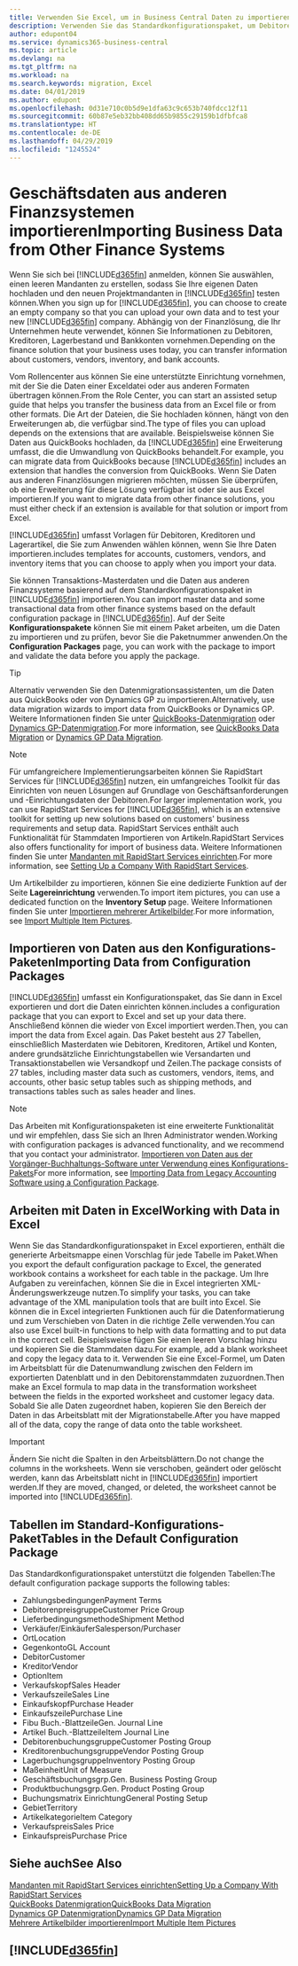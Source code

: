 ```yaml
---
title: Verwenden Sie Excel, um in Business Central Daten zu importieren | Microsoft Docs
description: Verwenden Sie das Standardkonfigurationspaket, um Debitorendaten in Excel hinzuzufügen und Daten nach Business Central zu importieren.
author: edupont04
ms.service: dynamics365-business-central
ms.topic: article
ms.devlang: na
ms.tgt_pltfrm: na
ms.workload: na
ms.search.keywords: migration, Excel
ms.date: 04/01/2019
ms.author: edupont
ms.openlocfilehash: 0d31e710c0b5d9e1dfa63c9c653b740fdcc12f11
ms.sourcegitcommit: 60b87e5eb32bb408dd65b9855c29159b1dfbfca8
ms.translationtype: HT
ms.contentlocale: de-DE
ms.lasthandoff: 04/29/2019
ms.locfileid: "1245524"
---
```

# <a name="importing-business-data-from-other-finance-systems"></a><span data-ttu-id="75cfd-103">Geschäftsdaten aus anderen Finanzsystemen importieren</span><span class="sxs-lookup"><span data-stu-id="75cfd-103">Importing Business Data from Other Finance Systems</span></span>
<span data-ttu-id="75cfd-104">Wenn Sie sich bei [!INCLUDE[d365fin](includes/d365fin_md.md)] anmelden, können Sie auswählen, einen leeren Mandanten zu erstellen, sodass Sie Ihre eigenen Daten hochladen und den neuen Projektmandanten in [!INCLUDE[d365fin](includes/d365fin_md.md)] testen können.</span><span class="sxs-lookup"><span data-stu-id="75cfd-104">When you sign up for [!INCLUDE[d365fin](includes/d365fin_md.md)], you can choose to create an empty company so that you can upload your own data and to test your new [!INCLUDE[d365fin](includes/d365fin_md.md)] company.</span></span> <span data-ttu-id="75cfd-105">Abhängig von der Finanzlösung, die Ihr Unternehmen heute verwendet, können Sie Informationen zu Debitoren, Kreditoren, Lagerbestand und Bankkonten vornehmen.</span><span class="sxs-lookup"><span data-stu-id="75cfd-105">Depending on the finance solution that your business uses today, you can transfer information about customers, vendors, inventory, and bank accounts.</span></span>  

<span data-ttu-id="75cfd-106">Vom Rollencenter aus können Sie eine unterstützte Einrichtung vornehmen, mit der Sie die Daten einer Exceldatei oder aus anderen Formaten übertragen können.</span><span class="sxs-lookup"><span data-stu-id="75cfd-106">From the Role Center, you can start an assisted setup guide that helps you transfer the business data from an Excel file or from other formats.</span></span> <span data-ttu-id="75cfd-107">Die Art der Dateien, die Sie hochladen können, hängt von den Erweiterungen ab, die verfügbar sind.</span><span class="sxs-lookup"><span data-stu-id="75cfd-107">The type of files you can upload depends on the extensions that are available.</span></span> <span data-ttu-id="75cfd-108">Beispielsweise können Sie Daten aus QuickBooks hochladen, da [!INCLUDE[d365fin](includes/d365fin_md.md)] eine Erweiterung umfasst, die die Umwandlung von QuickBooks behandelt.</span><span class="sxs-lookup"><span data-stu-id="75cfd-108">For example, you can migrate data from QuickBooks because [!INCLUDE[d365fin](includes/d365fin_md.md)] includes an extension that handles the conversion from QuickBooks.</span></span> <span data-ttu-id="75cfd-109">Wenn Sie Daten aus anderen Finanzlösungen migrieren möchten, müssen Sie überprüfen, ob eine Erweiterung für diese Lösung verfügbar ist oder sie aus Excel importieren.</span><span class="sxs-lookup"><span data-stu-id="75cfd-109">If you want to migrate data from other finance solutions, you must either check if an extension is available for that solution or import from Excel.</span></span>  

[!INCLUDE[d365fin](includes/d365fin_md.md)] <span data-ttu-id="75cfd-110">umfasst Vorlagen für Debitoren, Kreditoren und Lagerartikel, die Sie zum Anwenden wählen können, wenn Sie Ihre Daten importieren.</span><span class="sxs-lookup"><span data-stu-id="75cfd-110">includes templates for accounts, customers, vendors, and inventory items that you can choose to apply when you import your data.</span></span>

<span data-ttu-id="75cfd-111">Sie können Transaktions-Masterdaten und die Daten aus anderen Finanzsysteme basierend auf dem Standardkonfigurationspaket in [!INCLUDE[d365fin](includes/d365fin_md.md)] importieren.</span><span class="sxs-lookup"><span data-stu-id="75cfd-111">You can import master data and some transactional data from other finance systems based on the default configuration package in [!INCLUDE[d365fin](includes/d365fin_md.md)].</span></span> <span data-ttu-id="75cfd-112">Auf der Seite **Konfigurationspakete** können Sie mit einem Paket arbeiten, um die Daten zu importieren und zu prüfen, bevor Sie die Paketnummer anwenden.</span><span class="sxs-lookup"><span data-stu-id="75cfd-112">On the **Configuration Packages** page, you can work with the package to import and validate the data before you apply the package.</span></span>  

> [!TIP]  
> <span data-ttu-id="75cfd-113">Alternativ verwenden Sie den Datenmigrationsassistenten, um die Daten aus QuickBooks oder von Dynamics GP zu importieren.</span><span class="sxs-lookup"><span data-stu-id="75cfd-113">Alternatively, use data migration wizards to import data from QuickBooks or Dynamics GP.</span></span> <span data-ttu-id="75cfd-114">Weitere Informationen finden Sie unter [QuickBooks-Datenmigration](ui-extensions-quickbooks-data-migration.md) oder [Dynamics GP-Datenmigration](ui-extensions-dynamicsgp-data-migration.md).</span><span class="sxs-lookup"><span data-stu-id="75cfd-114">For more information, see [QuickBooks Data Migration](ui-extensions-quickbooks-data-migration.md) or [Dynamics GP Data Migration](ui-extensions-dynamicsgp-data-migration.md).</span></span>

> [!NOTE]  
> <span data-ttu-id="75cfd-115">Für umfangreichere Implementierungsarbeiten können Sie RapidStart Services für [!INCLUDE[d365fin](includes/d365fin_md.md)] nutzen, ein umfangreiches Toolkit für das Einrichten von neuen Lösungen auf Grundlage von Geschäftsanforderungen und -Einrichtungsdaten der Debitoren.</span><span class="sxs-lookup"><span data-stu-id="75cfd-115">For larger implementation work, you can use RapidStart Services for [!INCLUDE[d365fin](includes/d365fin_md.md)], which is an extensive toolkit for setting up new solutions based on customers' business requirements and setup data.</span></span> <span data-ttu-id="75cfd-116">RapidStart Services enthält auch Funktionalität für Stammdaten Importieren von Artikeln.</span><span class="sxs-lookup"><span data-stu-id="75cfd-116">RapidStart Services also offers functionality for import of business data.</span></span> <span data-ttu-id="75cfd-117">Weitere Informationen finden Sie unter [Mandanten mit RapidStart Services einrichten](admin-set-up-a-company-with-rapidstart.md).</span><span class="sxs-lookup"><span data-stu-id="75cfd-117">For more information, see [Setting Up a Company With RapidStart Services](admin-set-up-a-company-with-rapidstart.md).</span></span>

<span data-ttu-id="75cfd-118">Um Artikelbilder zu importieren, können Sie eine dedizierte Funktion auf der Seite **Lagereinrichtung** verwenden.</span><span class="sxs-lookup"><span data-stu-id="75cfd-118">To import item pictures, you can use a dedicated function on the **Inventory Setup** page.</span></span> <span data-ttu-id="75cfd-119">Weitere Informationen finden Sie unter [Importieren mehrerer Artikelbilder](inventory-how-import-item-pictures.md).</span><span class="sxs-lookup"><span data-stu-id="75cfd-119">For more information, see [Import Multiple Item Pictures](inventory-how-import-item-pictures.md).</span></span>

## <a name="importing-data-from-configuration-packages"></a><span data-ttu-id="75cfd-120">Importieren von Daten aus den Konfigurations-Paketen</span><span class="sxs-lookup"><span data-stu-id="75cfd-120">Importing Data from Configuration Packages</span></span>
[!INCLUDE[d365fin](includes/d365fin_md.md)] <span data-ttu-id="75cfd-121">umfasst ein Konfigurationspaket, das Sie dann in Excel exportieren und dort die Daten einrichten können.</span><span class="sxs-lookup"><span data-stu-id="75cfd-121">includes a configuration package that you can export to Excel and set up your data there.</span></span> <span data-ttu-id="75cfd-122">Anschließend können die wieder von Excel importiert werden.</span><span class="sxs-lookup"><span data-stu-id="75cfd-122">Then, you can import the data from Excel again.</span></span> <span data-ttu-id="75cfd-123">Das Paket besteht aus 27 Tabellen, einschließlich Masterdaten wie Debitoren, Kreditoren, Artikel und Konten, andere grundsätzliche Einrichtungstabellen wie Versandarten und Transaktionstabellen wie Versandkopf und Zeilen.</span><span class="sxs-lookup"><span data-stu-id="75cfd-123">The package consists of 27 tables, including master data such as customers, vendors, items, and accounts, other basic setup tables such as shipping methods, and transactions tables such as sales header and lines.</span></span>  

> [!NOTE]  
>   <span data-ttu-id="75cfd-124">Das Arbeiten mit Konfigurationspaketen ist eine erweiterte Funktionalität und wir empfehlen, dass Sie sich an Ihren Administrator wenden.</span><span class="sxs-lookup"><span data-stu-id="75cfd-124">Working with configuration packages is advanced functionality, and we recommend that you contact your administrator.</span></span> <span data-ttu-id="75cfd-125">[Importieren von Daten aus der Vorgänger-Buchhaltungs-Software unter Verwendung eines Konfigurations-Pakets](across-import-data-configuration-packages.md)</span><span class="sxs-lookup"><span data-stu-id="75cfd-125">For more information, see [Importing Data from Legacy Accounting Software using a Configuration Package](across-import-data-configuration-packages.md).</span></span>

## <a name="working-with-data-in-excel"></a><span data-ttu-id="75cfd-126">Arbeiten mit Daten in Excel</span><span class="sxs-lookup"><span data-stu-id="75cfd-126">Working with Data in Excel</span></span>
<span data-ttu-id="75cfd-127">Wenn Sie das Standardkonfigurationspaket in Excel exportieren, enthält die generierte Arbeitsmappe einen Vorschlag für jede Tabelle im Paket.</span><span class="sxs-lookup"><span data-stu-id="75cfd-127">When you export the default configuration package to Excel, the generated workbook contains a worksheet for each table in the package.</span></span> <span data-ttu-id="75cfd-128">Um Ihre Aufgaben zu vereinfachen, können Sie die in Excel integrierten XML-Änderungswerkzeuge nutzen.</span><span class="sxs-lookup"><span data-stu-id="75cfd-128">To simplify your tasks, you can take advantage of the XML manipulation tools that are built into Excel.</span></span> <span data-ttu-id="75cfd-129">Sie können die in Excel integrierten Funktionen auch für die Datenformatierung und zum Verschieben von Daten in die richtige Zelle verwenden.</span><span class="sxs-lookup"><span data-stu-id="75cfd-129">You can also use Excel built-in functions to help with data formatting and to put data in the correct cell.</span></span> <span data-ttu-id="75cfd-130">Beispielsweise fügen Sie einen leeren Vorschlag hinzu und kopieren Sie die Stammdaten dazu.</span><span class="sxs-lookup"><span data-stu-id="75cfd-130">For example, add a blank worksheet and copy the legacy data to it.</span></span> <span data-ttu-id="75cfd-131">Verwenden Sie eine Excel-Formel, um Daten im Arbeitsblatt für die Datenumwandlung zwischen den Feldern im exportierten Datenblatt und in den Debitorenstammdaten zuzuordnen.</span><span class="sxs-lookup"><span data-stu-id="75cfd-131">Then make an Excel formula to map data in the transformation worksheet between the fields in the exported worksheet and customer legacy data.</span></span> <span data-ttu-id="75cfd-132">Sobald Sie alle Daten zugeordnet haben, kopieren Sie den Bereich der Daten in das Arbeitsblatt mit der Migrationstabelle.</span><span class="sxs-lookup"><span data-stu-id="75cfd-132">After you have mapped all of the data, copy the range of data onto the table worksheet.</span></span>  

> [!IMPORTANT]  
>  <span data-ttu-id="75cfd-133">Ändern Sie nicht die Spalten in den Arbeitsblättern.</span><span class="sxs-lookup"><span data-stu-id="75cfd-133">Do not change the columns in the worksheets.</span></span> <span data-ttu-id="75cfd-134">Wenn sie verschoben, geändert oder gelöscht werden, kann das Arbeitsblatt nicht in [!INCLUDE[d365fin](includes/d365fin_md.md)] importiert werden.</span><span class="sxs-lookup"><span data-stu-id="75cfd-134">If they are moved, changed, or deleted, the worksheet cannot be imported into [!INCLUDE[d365fin](includes/d365fin_md.md)].</span></span>

## <a name="tables-in-the-default-configuration-package"></a><span data-ttu-id="75cfd-135">Tabellen im Standard-Konfigurations-Paket</span><span class="sxs-lookup"><span data-stu-id="75cfd-135">Tables in the Default Configuration Package</span></span>
<span data-ttu-id="75cfd-136">Das Standardkonfigurationspaket unterstützt die folgenden Tabellen:</span><span class="sxs-lookup"><span data-stu-id="75cfd-136">The default configuration package supports the following tables:</span></span>

-   <span data-ttu-id="75cfd-137">Zahlungsbedingungen</span><span class="sxs-lookup"><span data-stu-id="75cfd-137">Payment Terms</span></span>
-   <span data-ttu-id="75cfd-138">Debitorenpreisgruppe</span><span class="sxs-lookup"><span data-stu-id="75cfd-138">Customer Price Group</span></span>
-   <span data-ttu-id="75cfd-139">Lieferbedingungsmethode</span><span class="sxs-lookup"><span data-stu-id="75cfd-139">Shipment Method</span></span>
-   <span data-ttu-id="75cfd-140">Verkäufer/Einkäufer</span><span class="sxs-lookup"><span data-stu-id="75cfd-140">Salesperson/Purchaser</span></span>
-   <span data-ttu-id="75cfd-141">Ort</span><span class="sxs-lookup"><span data-stu-id="75cfd-141">Location</span></span>
-   <span data-ttu-id="75cfd-142">Gegenkonto</span><span class="sxs-lookup"><span data-stu-id="75cfd-142">GL Account</span></span>
-   <span data-ttu-id="75cfd-143">Debitor</span><span class="sxs-lookup"><span data-stu-id="75cfd-143">Customer</span></span>
-   <span data-ttu-id="75cfd-144">Kreditor</span><span class="sxs-lookup"><span data-stu-id="75cfd-144">Vendor</span></span>
-   <span data-ttu-id="75cfd-145">Option</span><span class="sxs-lookup"><span data-stu-id="75cfd-145">Item</span></span>
-   <span data-ttu-id="75cfd-146">Verkaufskopf</span><span class="sxs-lookup"><span data-stu-id="75cfd-146">Sales Header</span></span>
-   <span data-ttu-id="75cfd-147">Verkaufszeile</span><span class="sxs-lookup"><span data-stu-id="75cfd-147">Sales Line</span></span>
-   <span data-ttu-id="75cfd-148">Einkaufskopf</span><span class="sxs-lookup"><span data-stu-id="75cfd-148">Purchase Header</span></span>
-   <span data-ttu-id="75cfd-149">Einkaufszeile</span><span class="sxs-lookup"><span data-stu-id="75cfd-149">Purchase Line</span></span>
-   <span data-ttu-id="75cfd-150">Fibu Buch.-Blattzeile</span><span class="sxs-lookup"><span data-stu-id="75cfd-150">Gen. Journal Line</span></span>
-   <span data-ttu-id="75cfd-151">Artikel Buch.-Blattzeile</span><span class="sxs-lookup"><span data-stu-id="75cfd-151">Item Journal Line</span></span>
-   <span data-ttu-id="75cfd-152">Debitorenbuchungsgruppe</span><span class="sxs-lookup"><span data-stu-id="75cfd-152">Customer Posting Group</span></span>
-   <span data-ttu-id="75cfd-153">Kreditorenbuchungsgruppe</span><span class="sxs-lookup"><span data-stu-id="75cfd-153">Vendor Posting Group</span></span>
-   <span data-ttu-id="75cfd-154">Lagerbuchungsgruppe</span><span class="sxs-lookup"><span data-stu-id="75cfd-154">Inventory Posting Group</span></span>
-   <span data-ttu-id="75cfd-155">Maßeinheit</span><span class="sxs-lookup"><span data-stu-id="75cfd-155">Unit of Measure</span></span>
-   <span data-ttu-id="75cfd-156">Geschäftsbuchungsgrp.</span><span class="sxs-lookup"><span data-stu-id="75cfd-156">Gen. Business Posting Group</span></span>
-   <span data-ttu-id="75cfd-157">Produktbuchungsgrp.</span><span class="sxs-lookup"><span data-stu-id="75cfd-157">Gen. Product Posting Group</span></span>
-   <span data-ttu-id="75cfd-158">Buchungsmatrix Einrichtung</span><span class="sxs-lookup"><span data-stu-id="75cfd-158">General Posting Setup</span></span>
-   <span data-ttu-id="75cfd-159">Gebiet</span><span class="sxs-lookup"><span data-stu-id="75cfd-159">Territory</span></span>
-   <span data-ttu-id="75cfd-160">Artikelkategorie</span><span class="sxs-lookup"><span data-stu-id="75cfd-160">Item Category</span></span>
-   <span data-ttu-id="75cfd-161">Verkaufspreis</span><span class="sxs-lookup"><span data-stu-id="75cfd-161">Sales Price</span></span>
-   <span data-ttu-id="75cfd-162">Einkaufspreis</span><span class="sxs-lookup"><span data-stu-id="75cfd-162">Purchase Price</span></span>

## <a name="see-also"></a><span data-ttu-id="75cfd-163">Siehe auch</span><span class="sxs-lookup"><span data-stu-id="75cfd-163">See Also</span></span>
[<span data-ttu-id="75cfd-164">Mandanten mit RapidStart Services einrichten</span><span class="sxs-lookup"><span data-stu-id="75cfd-164">Setting Up a Company With RapidStart Services</span></span>](admin-set-up-a-company-with-rapidstart.md)  
[<span data-ttu-id="75cfd-165">QuickBooks Datenmigration</span><span class="sxs-lookup"><span data-stu-id="75cfd-165">QuickBooks Data Migration</span></span>](ui-extensions-quickbooks-data-migration.md)  
[<span data-ttu-id="75cfd-166">Dynamics GP Datenmigration</span><span class="sxs-lookup"><span data-stu-id="75cfd-166">Dynamics GP Data Migration</span></span>](ui-extensions-dynamicsgp-data-migration.md)  
[<span data-ttu-id="75cfd-167">Mehrere Artikelbilder importieren</span><span class="sxs-lookup"><span data-stu-id="75cfd-167">Import Multiple Item Pictures</span></span>](inventory-how-import-item-pictures.md)

## [!INCLUDE[d365fin](includes/free_trial_md.md)]  
